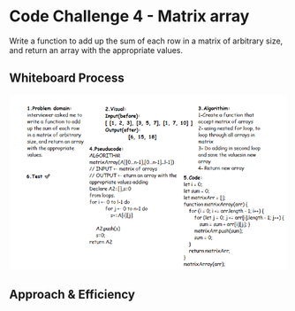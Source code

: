 # Code Challenge 4 - Matrix array
<!-- Description of the challenge -->
Write a function to add up the sum of each row in a matrix of arbitrary size, and return an array with the appropriate values.
## Whiteboard Process
<!-- Embedded whiteboard image -->
![Whiteboard img](/code-challenge04/matrixArray.png)
## Approach & Efficiency
<!-- What approach did you take? Discuss Why. What is the Big O space/time for this approach? -->